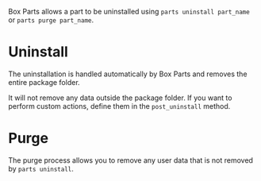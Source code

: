 Box Parts allows a part to be uninstalled using `parts uninstall part_name` or `parts purge part_name`.

# Uninstall
The uninstallation is handled automatically by Box Parts and removes the entire package folder. 

It will not remove any data outside the package folder. If you want to perform custom actions, define them in the `post_uninstall` method.

# Purge
The purge process allows you to remove any user data that is not removed by `parts uninstall`. 
